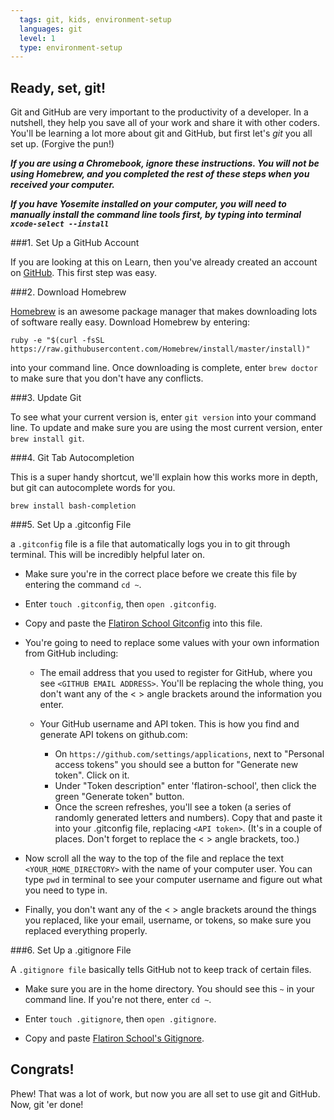 ```yaml
---
  tags: git, kids, environment-setup 
  languages: git
  level: 1
  type: environment-setup 
---
```


## Ready, set, git!

Git and GitHub are very important to the productivity of a developer. In a nutshell, they help you save all of your work and share it with other coders. You'll be learning a lot more about git and GitHub, but first let's *git* you all set up. (Forgive the pun!)

***If you are using a Chromebook, ignore these instructions. You will not be using Homebrew, and you completed the rest of these steps when you received your computer.***

***If you have Yosemite installed on your computer, you will need to manually install the command line tools first, by typing into terminal `xcode-select --install`***

###1. Set Up a GitHub Account

If you are looking at this on Learn, then you've already created an account on [GitHub](github.com). This first step was easy. 

###2. Download Homebrew

[Homebrew](http://brew.sh/.) is an awesome package manager that makes downloading lots of software really easy. Download Homebrew by entering:

`ruby -e "$(curl -fsSL https://raw.githubusercontent.com/Homebrew/install/master/install)"`

into your command line. Once downloading is complete, enter `brew doctor` to make sure that you don't have any conflicts.

###3. Update Git

To see what your current version is, enter `git version` into your command line. To update and make sure you are using the most current version, enter `brew install git`.

###4. Git Tab Autocompletion

This is a super handy shortcut, we'll explain how this works more in depth, but git can autocomplete words for you.

`brew install bash-completion`

###5. Set Up a .gitconfig File

a `.gitconfig` file is a file that automatically logs you in to git through terminal. This will be incredibly helpful later on. 

* Make sure you're in the correct place before we create this file by entering the command `cd ~`.

* Enter `touch .gitconfig`, then `open .gitconfig`.

* Copy and paste the [Flatiron School Gitconfig](https://github.com/flatiron-school/dotfiles/blob/master/hs-gitconfig) into this file.

* You're going to need to replace some values with your own information from GitHub including:

  * The email address that you used to register for GitHub, where you see `<GITHUB EMAIL ADDRESS>`. You'll be replacing the whole thing, you don't want any of the < > angle brackets around the information you enter.

  * Your GitHub username and API token. This is how you find and generate API tokens on github.com:

    * On `https://github.com/settings/applications`, next to "Personal access tokens" you should see a button for "Generate new token". Click on it. 
    * Under "Token description" enter 'flatiron-school', then click the green "Generate token" button. 
    * Once the screen refreshes, you'll see a token (a series of randomly generated letters and numbers). Copy that and paste it into your .gitconfig file, replacing `<API token>`. (It's in a couple of places. Don't forget to replace the < > angle brackets, too.) 

* Now scroll all the way to the top of the file and replace the text `<YOUR_HOME_DIRECTORY>` with the name of your computer user. You can type `pwd` in terminal to see your computer username and figure out what you need to type in.

* Finally, you don't want any of the < > angle brackets around the things you replaced, like your email, username, or tokens, so make sure you replaced everything properly.

###6. Set Up a .gitignore File

A `.gitignore file` basically tells GitHub not to keep track of certain files.

* Make sure you are in the home directory. You should see this `~` in your command line. If you're not there, enter `cd ~`.

* Enter `touch .gitignore`, then `open .gitignore`.

* Copy and paste [Flatiron School's Gitignore](https://github.com/flatiron-school/dotfiles/blob/master/gitignore).

## Congrats! 
Phew! That was a lot of work, but now you are all set to use git and GitHub. Now, git 'er done!
